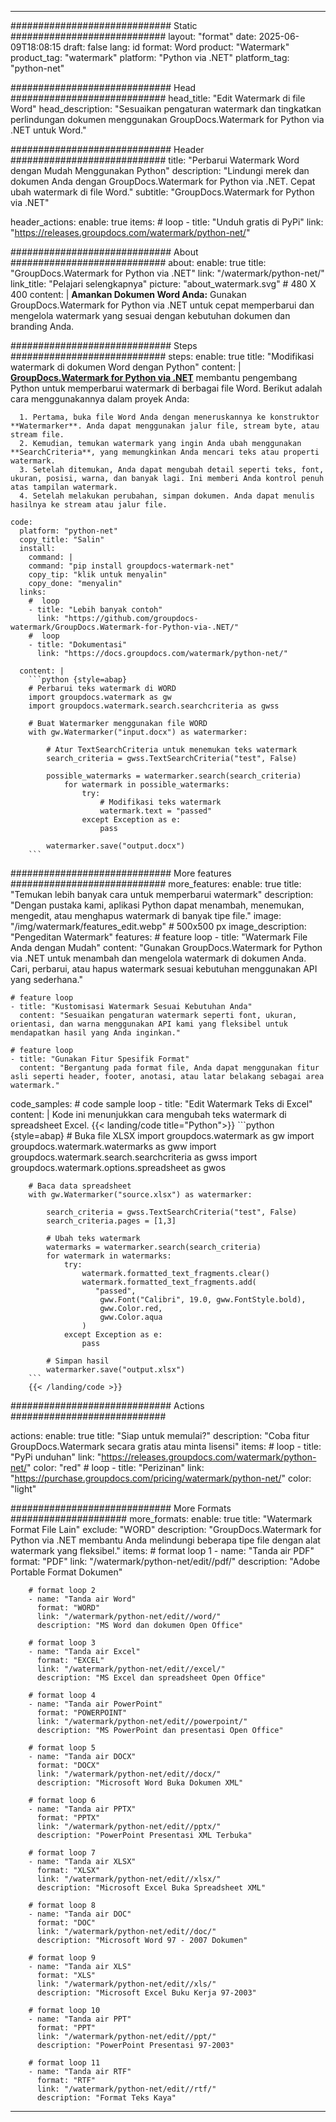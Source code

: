 
---
############################# Static ############################
layout: "format"
date:  2025-06-09T18:08:15
draft: false
lang: id
format: Word
product: "Watermark"
product_tag: "watermark"
platform: "Python via .NET"
platform_tag: "python-net"

############################# Head ############################
head_title: "Edit Watermark di file Word"
head_description: "Sesuaikan pengaturan watermark dan tingkatkan perlindungan dokumen menggunakan GroupDocs.Watermark for Python via .NET untuk Word."

############################# Header ############################
title: "Perbarui Watermark Word dengan Mudah Menggunakan Python" 
description: "Lindungi merek dan dokumen Anda dengan GroupDocs.Watermark for Python via .NET. Cepat ubah watermark di file Word."
subtitle: "GroupDocs.Watermark for Python via .NET" 

header_actions:
  enable: true
  items:
    #  loop
    - title: "Unduh gratis di PyPi"
      link: "https://releases.groupdocs.com/watermark/python-net/"
      
############################# About ############################
about:
    enable: true
    title: "GroupDocs.Watermark for Python via .NET"
    link: "/watermark/python-net/"
    link_title: "Pelajari selengkapnya"
    picture: "about_watermark.svg" # 480 X 400
    content: |
       **Amankan Dokumen Word Anda:** Gunakan GroupDocs.Watermark for Python via .NET untuk cepat memperbarui dan mengelola watermark yang sesuai dengan kebutuhan dokumen dan branding Anda.

############################# Steps ############################
steps:
    enable: true
    title: "Modifikasi watermark di dokumen Word dengan Python"
    content: |
      **[GroupDocs.Watermark for Python via .NET](https://products.groupdocs.com/watermark/python-net/)** membantu pengembang Python untuk memperbarui watermark di berbagai file Word. Berikut adalah cara menggunakannya dalam proyek Anda:
      
      1. Pertama, buka file Word Anda dengan meneruskannya ke konstruktor **Watermarker**. Anda dapat menggunakan jalur file, stream byte, atau stream file.
      2. Kemudian, temukan watermark yang ingin Anda ubah menggunakan **SearchCriteria**, yang memungkinkan Anda mencari teks atau properti watermark.
      3. Setelah ditemukan, Anda dapat mengubah detail seperti teks, font, ukuran, posisi, warna, dan banyak lagi. Ini memberi Anda kontrol penuh atas tampilan watermark.
      4. Setelah melakukan perubahan, simpan dokumen. Anda dapat menulis hasilnya ke stream atau jalur file.
   
    code:
      platform: "python-net"
      copy_title: "Salin"
      install:
        command: |
        command: "pip install groupdocs-watermark-net"
        copy_tip: "klik untuk menyalin"
        copy_done: "menyalin"
      links:
        #  loop
        - title: "Lebih banyak contoh"
          link: "https://github.com/groupdocs-watermark/GroupDocs.Watermark-for-Python-via-.NET/"
        #  loop
        - title: "Dokumentasi"
          link: "https://docs.groupdocs.com/watermark/python-net/"
          
      content: |
        ```python {style=abap}
        # Perbarui teks watermark di WORD
        import groupdocs.watermark as gw
        import groupdocs.watermark.search.searchcriteria as gwss

        # Buat Watermarker menggunakan file WORD
        with gw.Watermarker("input.docx") as watermarker:

            # Atur TextSearchCriteria untuk menemukan teks watermark
            search_criteria = gwss.TextSearchCriteria("test", False)

            possible_watermarks = watermarker.search(search_criteria)
                for watermark in possible_watermarks:
                    try:
                        # Modifikasi teks watermark
                        watermark.text = "passed"
                    except Exception as e:
                        pass
            
            watermarker.save("output.docx")
        ```            

############################# More features ############################
more_features:
  enable: true
  title: "Temukan lebih banyak cara untuk memperbarui watermark"
  description: "Dengan pustaka kami, aplikasi Python dapat menambah, menemukan, mengedit, atau menghapus watermark di banyak tipe file."
  image: "/img/watermark/features_edit.webp" # 500x500 px
  image_description: "Pengeditan Watermark"
  features:
    # feature loop
    - title: "Watermark File Anda dengan Mudah"
      content: "Gunakan GroupDocs.Watermark for Python via .NET untuk menambah dan mengelola watermark di dokumen Anda. Cari, perbarui, atau hapus watermark sesuai kebutuhan menggunakan API yang sederhana."

    # feature loop
    - title: "Kustomisasi Watermark Sesuai Kebutuhan Anda"
      content: "Sesuaikan pengaturan watermark seperti font, ukuran, orientasi, dan warna menggunakan API kami yang fleksibel untuk mendapatkan hasil yang Anda inginkan."

    # feature loop
    - title: "Gunakan Fitur Spesifik Format"
      content: "Bergantung pada format file, Anda dapat menggunakan fitur asli seperti header, footer, anotasi, atau latar belakang sebagai area watermark."
      
  code_samples:
    # code sample loop
    - title: "Edit Watermark Teks di Excel"
      content: |
        Kode ini menunjukkan cara mengubah teks watermark di spreadsheet Excel.
        {{< landing/code title="Python">}}
        ```python {style=abap}
        # Buka file XLSX
        import groupdocs.watermark as gw
        import groupdocs.watermark.watermarks as gww
        import groupdocs.watermark.search.searchcriteria as gwss
        import groupdocs.watermark.options.spreadsheet as gwos

        # Baca data spreadsheet
        with gw.Watermarker("source.xlsx") as watermarker:

            search_criteria = gwss.TextSearchCriteria("test", False)
            search_criteria.pages = [1,3]

            # Ubah teks watermark
            watermarks = watermarker.search(search_criteria)
            for watermark in watermarks:
                try:
                    watermark.formatted_text_fragments.clear()
                    watermark.formatted_text_fragments.add(
                       "passed", 
                        gww.Font("Calibri", 19.0, gww.FontStyle.bold), 
                        gww.Color.red, 
                        gww.Color.aqua
                    )
                except Exception as e:
                    pass
        
            # Simpan hasil
            watermarker.save("output.xlsx")
        ```
        {{< /landing/code >}}


############################# Actions ############################

actions:
  enable: true
  title: "Siap untuk memulai?"
  description: "Coba fitur GroupDocs.Watermark secara gratis atau minta lisensi"
  items:
    #  loop
    - title: "PyPi unduhan"
      link: "https://releases.groupdocs.com/watermark/python-net/"
      color: "red"
        #  loop
    - title: "Perizinan"
      link: "https://purchase.groupdocs.com/pricing/watermark/python-net/"
      color: "light"


############################# More Formats #####################
more_formats:
    enable: true
    title: "Watermark Format File Lain"
    exclude: "WORD"
    description: "GroupDocs.Watermark for Python via .NET membantu Anda melindungi beberapa tipe file dengan alat watermark yang fleksibel."
    items: 
        # format loop 1
        - name: "Tanda air PDF"
          format: "PDF"
          link: "/watermark/python-net/edit//pdf/"
          description: "Adobe Portable Format Dokumen"

        # format loop 2
        - name: "Tanda air Word"
          format: "WORD"
          link: "/watermark/python-net/edit//word/"
          description: "MS Word dan dokumen Open Office"
          
        # format loop 3
        - name: "Tanda air Excel"
          format: "EXCEL"
          link: "/watermark/python-net/edit//excel/"
          description: "MS Excel dan spreadsheet Open Office"

        # format loop 4
        - name: "Tanda air PowerPoint"
          format: "POWERPOINT"
          link: "/watermark/python-net/edit//powerpoint/"
          description: "MS PowerPoint dan presentasi Open Office"

        # format loop 5
        - name: "Tanda air DOCX"
          format: "DOCX"
          link: "/watermark/python-net/edit//docx/"
          description: "Microsoft Word Buka Dokumen XML"
          
        # format loop 6
        - name: "Tanda air PPTX"
          format: "PPTX"
          link: "/watermark/python-net/edit//pptx/"
          description: "PowerPoint Presentasi XML Terbuka"
          
        # format loop 7
        - name: "Tanda air XLSX"
          format: "XLSX"
          link: "/watermark/python-net/edit//xlsx/"
          description: "Microsoft Excel Buka Spreadsheet XML"

        # format loop 8
        - name: "Tanda air DOC"
          format: "DOC"
          link: "/watermark/python-net/edit//doc/"
          description: "Microsoft Word 97 - 2007 Dokumen"

        # format loop 9
        - name: "Tanda air XLS"
          format: "XLS"
          link: "/watermark/python-net/edit//xls/"
          description: "Microsoft Excel Buku Kerja 97-2003"

        # format loop 10
        - name: "Tanda air PPT"
          format: "PPT"
          link: "/watermark/python-net/edit//ppt/"
          description: "PowerPoint Presentasi 97-2003"

        # format loop 11
        - name: "Tanda air RTF"
          format: "RTF"
          link: "/watermark/python-net/edit//rtf/"
          description: "Format Teks Kaya"

---
